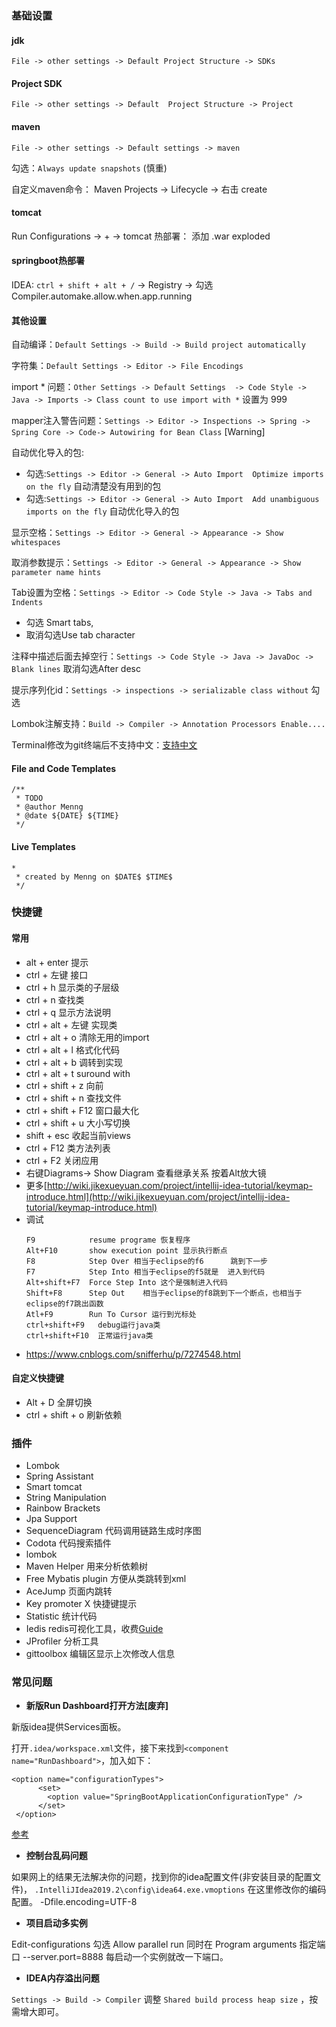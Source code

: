 ### 基础设置
#### jdk
`File -> other settings -> Default Project Structure -> SDKs`

#### Project SDK
`File -> other settings -> Default  Project Structure -> Project`

#### maven 
`File -> other settings -> Default settings -> maven`  

勾选：`Always update snapshots`  (慎重)

自定义maven命令： Maven Projects -> Lifecycle -> 右击 create

#### tomcat
Run Configurations -> + -> tomcat
热部署： 添加 .war exploded

#### springboot热部署
IDEA: `ctrl + shift + alt + /` -> Registry -> 勾选 Compiler.automake.allow.when.app.running    
#### 其他设置
自动编译：`Default Settings -> Build -> Build project automatically`

字符集：`Default Settings -> Editor -> File Encodings`

import * 问题：`Other Settings -> Default Settings  -> Code Style -> Java -> Imports -> Class count to use import with *` 设置为 999

mapper注入警告问题：`Settings -> Editor -> Inspections -> Spring -> Spring Core -> Code-> Autowiring for Bean Class` [Warning]

自动优化导入的包:   
   - 勾选:`Settings -> Editor -> General -> Auto Import  Optimize imports on the fly` 自动清楚没有用到的包  
   - 勾选:`Settings -> Editor -> General -> Auto Import  Add unambiguous imports on the fly`  自动优化导入的包

显示空格：`Settings -> Editor -> General -> Appearance -> Show whitespaces`

取消参数提示：`Settings -> Editor -> General -> Appearance -> Show parameter name hints`

Tab设置为空格：`Settings -> Editor -> Code Style -> Java -> Tabs and Indents ` 

- 勾选 Smart tabs,
- 取消勾选Use tab character

注释中描述后面去掉空行：`Settings -> Code Style -> Java -> JavaDoc -> Blank lines` 取消勾选After desc 

提示序列化id：`Settings -> inspections -> serializable class without` 勾选

Lombok注解支持：`Build -> Compiler -> Annotation Processors Enable....`

Terminal修改为git终端后不支持中文：[支持中文](https://www.cnblogs.com/feihualuoshi/p/7908356.html)

#### File and Code Templates

```
/**
 * TODO
 * @author Menng
 * @date ${DATE} ${TIME}
 */
```

#### Live Templates

```
*
 * created by Menng on $DATE$ $TIME$
 */
```


### 快捷键

#### 常用

- alt + enter 提示
- ctrl + 左键  接口
- ctrl + h 显示类的子层级
- ctrl + n 查找类
- ctrl + q 显示方法说明
- ctrl + alt + 左键 实现类
- ctrl + alt + o 清除无用的import
- ctrl + alt + l 格式化代码
- ctrl + alt + b 调转到实现
- ctrl + alt + t suround with
- ctrl + shift + z 向前
- ctrl + shift + n 查找文件
- ctrl + shift + F12 窗口最大化
- ctrl + shift + u 大小写切换
- shift + esc 收起当前views
- ctrl + F12 类方法列表
- ctrl + F2 关闭应用
- 右键Diagrams-> Show Diagram 查看继承关系 按着Alt放大镜
- 更多[http://wiki.jikexueyuan.com/project/intellij-idea-tutorial/keymap-introduce.html](http://wiki.jikexueyuan.com/project/intellij-idea-tutorial/keymap-introduce.html)
- 调试
    ```
    F9            resume programe 恢复程序  
    Alt+F10       show execution point 显示执行断点  
    F8            Step Over 相当于eclipse的f6      跳到下一步  
    F7            Step Into 相当于eclipse的f5就是  进入到代码  
    Alt+shift+F7  Force Step Into 这个是强制进入代码  
    Shift+F8      Step Out    相当于eclipse的f8跳到下一个断点，也相当于eclipse的f7跳出函数  
    Atl+F9        Run To Cursor 运行到光标处   
    ctrl+shift+F9   debug运行java类  
    ctrl+shift+F10  正常运行java类
    ```
- https://www.cnblogs.com/snifferhu/p/7274548.html

#### 自定义快捷键
- Alt + D 全屏切换
- ctrl + shift + o 刷新依赖


### 插件
- Lombok
- Spring Assistant
- Smart tomcat
- String Manipulation 
- Rainbow Brackets
- Jpa Support
- SequenceDiagram 代码调用链路生成时序图
- Codota 代码搜索插件
- lombok 
- Maven Helper 用来分析依赖树  
- Free Mybatis plugin 方便从类跳转到xml
- AceJump 页面内跳转  
- Key promoter X 快捷键提示
- Statistic 统计代码
- Iedis redis可视化工具，收费[Guide](https://www.codesmagic.com/iedis/userguide/getting-started)
- JProfiler 分析工具
- gittoolbox 编辑区显示上次修改人信息

### 常见问题

- **新版Run Dashboard打开方法[废弃]**

新版idea提供Services面板。

打开`.idea/workspace.xml`文件，接下来找到`<component name="RunDashboard">`，加入如下：

```
<option name="configurationTypes">  
      <set>  
        <option value="SpringBootApplicationConfigurationType" />  
      </set>  
 </option>  

```

[参考](https://www.cnblogs.com/yangtianle/p/8818255.html)

- **控制台乱码问题**

如果网上的结果无法解决你的问题，找到你的idea配置文件(非安装目录的配置文件)， `.IntelliJIdea2019.2\config\idea64.exe.vmoptions` 在这里修改你的编码配置。 -Dfile.encoding=UTF-8

- **项目启动多实例**

Edit-configurations 勾选 Allow parallel run 同时在 Program arguments 指定端口 --server.port=8888 每启动一个实例就改一下端口。

- **IDEA内存溢出问题**

`Settings -> Build -> Compiler`  调整 `Shared build process heap size` ，按需增大即可。
